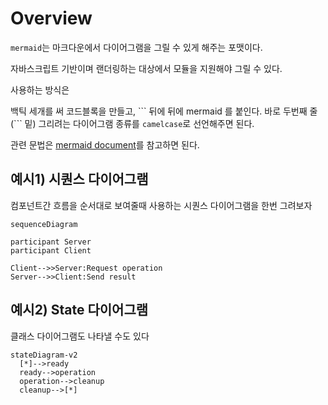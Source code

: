 # Overview
`mermaid`는 마크다운에서 다이어그램을 그릴 수 있게 해주는 포맷이다.

자바스크립트 기반이며 랜더링하는 대상에서 모듈을 지원해야 그릴 수 있다.

사용하는 방식은

백틱 세개를 써 코드블록을 만들고, \`\`\` 뒤에 뒤에 mermaid 를 붙인다.
바로 두번째 줄(``` 밑) 그리려는 다이어그램 종류를 `camelcase`로 선언해주면 된다.


관련 문법은 [mermaid document](https://mermaid.js.org/syntax/stateDiagram.html)를 참고하면 된다.

## 예시1) 시퀀스 다이어그램

컴포넌트간 흐름을 순서대로 보여줄때 사용하는 시퀀스 다이어그램을 한번 그려보자
```mermaid
sequenceDiagram

participant Server
participant Client

Client-->>Server:Request operation
Server-->>Client:Send result

```

## 예시2) State 다이어그램

클래스 다이어그램도 나타낼 수도 있다

```mermaid
stateDiagram-v2
  [*]-->ready
  ready-->operation
  operation-->cleanup
  cleanup-->[*]
  
```
